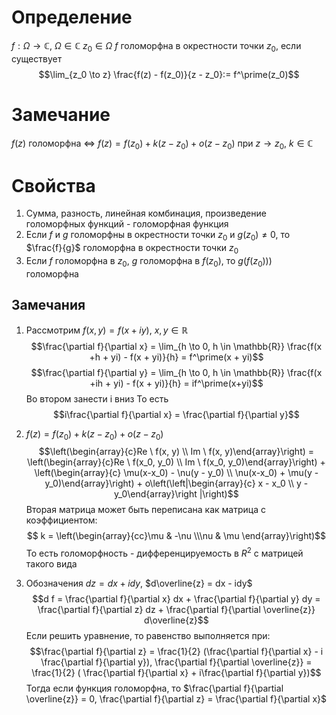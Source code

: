 # Определение
$f: \Omega \to \mathbb{C}$, $\Omega \in \mathbb{C}$ $z_0 \in \Omega$ $f$ голоморфна в окрестности точки $z_0$, если существует $$\lim_{z_0 \to z} \frac{f(z) - f(z_0)}{z - z_0}:= f^\prime(z_0)$$
# Замечание
$f(z)$ голоморфна $\iff$ $f(z) = f(z_0) + k(z - z_0) + o(z-z_0)$ при $z \to z_0$, $k \in \mathbb{C}$
# Свойства
1. Сумма, разность, линейная комбинация, произведение голоморфных функций - голоморфная функция
2. Если $f$ и $g$ голоморфны в окрестности точки $z_0$ и $g(z_0) \not = 0$, то $\frac{f}{g}$ голоморфна в окрестности точки $z_0$
3. Если $f$ голоморфна в $z_0$, $g$ голоморфна в $f(z_0)$, то $g(f(z_0)))$ голоморфна
## Замечания
1. Рассмотрим $f(x, y) = f(x + iy)$,  $x, y \in \mathbb{R}$ $$\frac{\partial f}{\partial x} = \lim_{h \to 0, h \in \mathbb{R}} \frac{f(x +h + yi) - f(x + yi)}{h} = f^\prime(x + yi)$$$$\frac{\partial f}{\partial y} = \lim_{h \to 0, h \in \mathbb{R}} \frac{f(x +ih + yi) - f(x + yi)}{h} = if^\prime(x+yi)$$
	Во втором занести i вниз
	То есть $$i\frac{\partial f}{\partial x} = \frac{\partial f}{\partial y}$$ 

2. $f(z) = f(z_0) + k(z - z_0) +o(z - z_0)$  $$\left(\begin{array}{c}Re \ f(x, y) \\ Im \ f(x, y)\end{array}\right) =  \left(\begin{array}{c}Re \ f(x_0, y_0) \\ Im \ f(x_0, y_0)\end{array}\right) + \left(\begin{array}{c} \mu(x-x_0) - \nu(y - y_0) \\ \nu(x-x_0) + \mu(y - y_0)\end{array}\right) + o\left(\left|\begin{array}{c} x -  x_0 \\ y - y_0\end{array}\right |\right)$$
	Вторая матрица может быть переписана как матрица с коэффициентом: $$ k = \left(\begin{array}{cc}\mu & -\nu \\\nu & \mu \end{array}\right)$$
	То есть голоморфность - дифференцируемость в $R^2$ с матрицей такого вида
3. Обозначения $dz = dx + idy$, $d\overline{z} = dx - idy$ $$d f = \frac{\partial f}{\partial x} dx + \frac{\partial f}{\partial y} dy  = \frac{\partial f}{\partial z} dz + \frac{\partial f}{\partial \overline{z}} d\overline{z}$$
	Если решить уравнение, то равенство выполняется при:$$\frac{\partial f}{\partial z} = \frac{1}{2} (\frac{\partial f}{\partial x}  - i \frac{\partial f}{\partial y}), \frac{\partial f}{\partial \overline{z}} = \frac{1}{2} ( \frac{\partial f}{\partial x} + i\frac{\partial f}{\partial y})$$
	Тогда если функция голоморфна, то $\frac{\partial f}{\partial \overline{z}} = 0, \frac{\partial f}{\partial z} = \frac{\partial f}{\partial x}$  